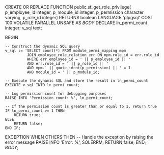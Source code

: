 CREATE OR REPLACE FUNCTION public.sf_get_role_privilege(
	p_employee_id integer,
	p_module_id integer,
	p_permission character varying,
	p_role_id integer)
    RETURNS boolean
    LANGUAGE 'plpgsql'
    COST 100
    VOLATILE PARALLEL UNSAFE
AS $BODY$
DECLARE 
    ln_permi_count integer;
    v_sql text;

BEGIN

    -- Construct the dynamic SQL query
    v_sql := 'SELECT count(*) FROM module_permi_mapping mpm
              JOIN employee_role_relation err ON mpm.role_id = err.role_id
              WHERE err.employee_id = ' || p_employee_id || '
              AND err.role_id = ' || p_role_id || '
              AND mpm.' || quote_ident(p_permission) || ' = 1
              AND module_id = ' || p_module_id;

    -- Execute the dynamic SQL and store the result in ln_permi_count
    EXECUTE v_sql INTO ln_permi_count;

    -- Log permission count for debugging purposes
    RAISE INFO 'Permission count: %', ln_permi_count;

    -- If the permission count is greater than or equal to 1, return true
    IF ln_permi_count >= 1 THEN 
        RETURN true;
    ELSE 
        RETURN false;
    END IF;

EXCEPTION
    WHEN OTHERS THEN
        -- Handle the exception by raising the error message
        RAISE INFO 'Error: %', SQLERRM;
        RETURN false;
END;
$BODY$;
